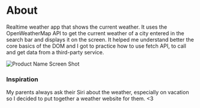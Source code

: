 # About

Realtime weather app that shows the current weather. It uses the OpenWeatherMap API to get the current weather of a city entered in the search bar and displays it on the screen. 
It helped me understand better the core basics of the DOM and I got to practice how to use fetch API, to call and get data from a third-party service.

![Product Name Screen Shot](images/screenshot.png)

### Inspiration

My parents always ask their Siri about the weather, especially on vacation so I decided to put together a weather website for them. <3

